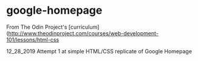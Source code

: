 # google-homepage
From The Odin Project's [curriculum](http://www.theodinproject.com/courses/web-development-101/lessons/html-css

12_28_2019
Attempt 1 at simple HTML/CSS replicate of Google Homepage
